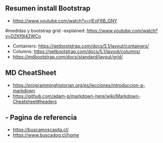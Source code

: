 ## Resumen install Bootstrap 
- https://www.youtube.com/watch?v=rIEoF6B_GNY

#medidas y bootstrap grid
-explained: https://www.youtube.com/watch?v=DZKf9l42WCo
- Containers: https://getbootstrap.com/docs/5.1/layout/containers/
- Columns: https://getbootstrap.com/docs/5.1/layout/columns/
- https://mdbootstrap.com/docs/standard/layout/grid/

## MD CheatSheet
- https://programminghistorian.org/es/lecciones/introduccion-a-markdown
- https://github.com/adam-p/markdown-here/wiki/Markdown-Cheatsheet#headers

## - Pagina de referencia
- https://buscamoscasita.cl/
- https://www.buscadog.cl/home
